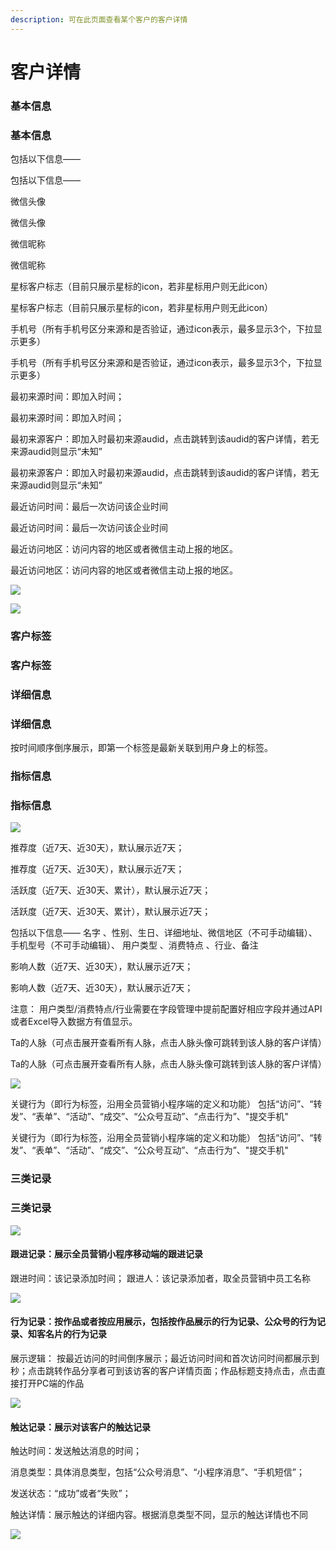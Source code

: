 ```yaml
---
description: 可在此页⾯查看某个客户的客户详情
---
```


# 客户详情

### 基本信息

### 基本信息

包括以下信息——

包括以下信息——

微信头像

微信头像

微信昵称

微信昵称

星标客户标志（⽬前只展示星标的icon，若⾮星标⽤户则⽆此icon）

星标客户标志（⽬前只展示星标的icon，若⾮星标⽤户则⽆此icon）

⼿机号（所有⼿机号区分来源和是否验证，通过icon表示，最多显示3个，下拉显示更多）

⼿机号（所有⼿机号区分来源和是否验证，通过icon表示，最多显示3个，下拉显示更多）

最初来源时间：即加⼊时间；

最初来源时间：即加⼊时间；

最初来源客户：即加⼊时最初来源audid，点击跳转到该audid的客户详情，若⽆来源audid则显示“未知” 

最初来源客户：即加⼊时最初来源audid，点击跳转到该audid的客户详情，若⽆来源audid则显示“未知” 

最近访问时间：最后一次访问该企业时间

最近访问时间：最后一次访问该企业时间

最近访问地区：访问内容的地区或者微信主动上报的地区。

最近访问地区：访问内容的地区或者微信主动上报的地区。

![](../.gitbook/assets/image%20%28310%29.png)

![](../.gitbook/assets/image%20%28310%29.png)

### 客户标签

### 客户标签

### 详细信息

### 详细信息

按时间顺序倒序展示，即第⼀个标签是最新关联到⽤户身上的标签。

### 指标信息

### 指标信息

![](../.gitbook/assets/image%20%28233%29.png)

推荐度（近7天、近30天），默认展示近7天；

推荐度（近7天、近30天），默认展示近7天；

活跃度（近7天、近30天、累计），默认展示近7天； 

活跃度（近7天、近30天、累计），默认展示近7天； 

包括以下信息—— 名字 、性别、生日、详细地址、微信地区（不可⼿动编辑）、⼿机型号（不可⼿动编辑）、 ⽤户类型 、消费特点 、⾏业、备注 

影响⼈数（近7天、近30天），默认展示近7天；

影响⼈数（近7天、近30天），默认展示近7天；

注意： ⽤户类型/消费特点/⾏业需要在字段管理中提前配置好相应字段并通过API或者Excel导⼊数据⽅有值显示。

 Ta的⼈脉（可点击展开查看所有⼈脉，点击⼈脉头像可跳转到该⼈脉的客户详情）

 Ta的⼈脉（可点击展开查看所有⼈脉，点击⼈脉头像可跳转到该⼈脉的客户详情）

![](../.gitbook/assets/image%20%28185%29.png)

 关键⾏为（即⾏为标签，沿⽤全员营销⼩程序端的定义和功能） 包括“访问”、“转发”、“表单”、“活动”、“成交”、“公众号互动”、“点击⾏为”、"提交⼿机"

 关键⾏为（即⾏为标签，沿⽤全员营销⼩程序端的定义和功能） 包括“访问”、“转发”、“表单”、“活动”、“成交”、“公众号互动”、“点击⾏为”、"提交⼿机"

### 三类记录

### 三类记录



![](../.gitbook/assets/image%20%2860%29.png)

#### 跟进记录：展示全员营销小程序移动端的跟进记录

跟进时间：该记录添加时间； 跟进⼈：该记录添加者，取全员营销中员工名称

![](../.gitbook/assets/image%20%28118%29.png)

#### 行为记录：按作品或者按应用展示，包括按作品展示的行为记录、公众号的行为记录、知客名⽚的行为记录

 展示逻辑： 按最近访问的时间倒序展示；最近访问时间和⾸次访问时间都展示到秒；点击跳转作品分享者可到该访客的客户详情⻚⾯；作品标题⽀持点击，点击直接打开PC端的作品

![](../.gitbook/assets/image%20%28163%29.png)

#### 触达记录：展示对该客户的触达记录

触达时间：发送触达消息的时间；

 消息类型：具体消息类型，包括“公众号消息”、“⼩程序消息”、“⼿机短信”； 

发送状态：“成功”或者“失败”；

 触达详情：展示触达的详细内容。根据消息类型不同，显示的触达详情也不同

![](../.gitbook/assets/image%20%28272%29.png)


